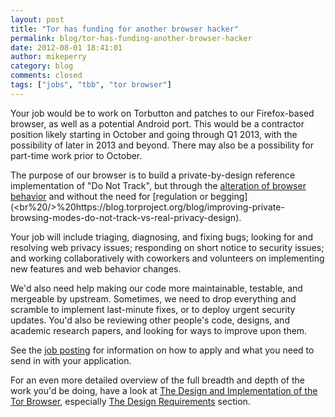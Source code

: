 ```yaml
---
layout: post
title: "Tor has funding for another browser hacker"
permalink: blog/tor-has-funding-another-browser-hacker
date: 2012-08-01 18:41:01
author: mikeperry
category: blog
comments: closed
tags: ["jobs", "tbb", "tor browser"]
---
```


Your job would be to work on Torbutton and patches to our Firefox-based browser, as well as a potential Android port. This would be a contractor position likely starting in October and going through Q1 2013, with the possibility of later in 2013 and beyond. There may also be a possibility for part-time work prior to October.

The purpose of our browser is to build a private-by-design reference implementation of "Do Not Track", but through the [alteration of browser behavior](https://www.torproject.org/projects/torbrowser/design/#privacy) and without the need for [regulation or begging](<br%20/>%20https://blog.torproject.org/blog/improving-private-browsing-modes-do-not-track-vs-real-privacy-design).

Your job will include triaging, diagnosing, and fixing bugs; looking for and resolving web privacy issues; responding on short notice to security issues; and working collaboratively with coworkers and volunteers on implementing new features and web behavior changes.

We'd also need help making our code more maintainable, testable, and mergeable by upstream. Sometimes, we need to drop everything and scramble to implement last-minute fixes, or to deploy urgent security updates. You'd also be reviewing other people's code, designs, and academic research papers, and looking for ways to improve upon them.

See the [job posting](https://www.torproject.org/about/jobs-browserhacker.html.en) for information on how to apply and what you need to send in with your application.

For an even more detailed overview of the full breadth and depth of the work you'd be doing, have a look at [The Design and Implementation of the Tor Browser](https://www.torproject.org/projects/torbrowser/design/), especially [The Design Requirements](https://www.torproject.org/projects/torbrowser/design/#DesignRequirements) section.

